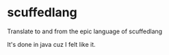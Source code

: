 # scuffedlang
Translate to and from the epic language of scuffedlang

It's done in java cuz I felt like it.
